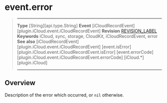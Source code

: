 # event.error

> --------------------- ------------------------------------------------------------------------------------------
> __Type__              [String][api.type.String]
> __Event__             [iCloudRecordEvent][plugin.iCloud.event.iCloudRecordEvent]
> __Revision__          [REVISION_LABEL](REVISION_URL)
> __Keywords__          iCloud, sync, storage, CloudKit, iCloudRecordEvent, error
> __See also__          [iCloudRecordEvent][plugin.iCloud.event.iCloudRecordEvent]
>						[event.isError][plugin.iCloud.event.iCloudRecordEvent.isError]
>						[event.errorCode][plugin.iCloud.event.iCloudRecordEvent.errorCode]
>						[iCloud.*][plugin.iCloud]
> --------------------- ------------------------------------------------------------------------------------------

## Overview

Description of the error which occurred, or `nil` otherwise.